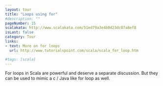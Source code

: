 ```yaml
---
layout: tour
title: "Loops using for"
#description: ""
pageNumber: 15
scalakata: http://www.scalakata.com/51ed79a3e4b0d23dc07a8ef8
isLast: false
category: Tour
links:
- text: More on for loops
  url: http://www.tutorialspoint.com/scala/scala_for_loop.htm

#tags: [scala]
---
```


For loops in Scala are powerful and deserve a separate discussion. But they can be used to mimic a c / Java like for loop as well.